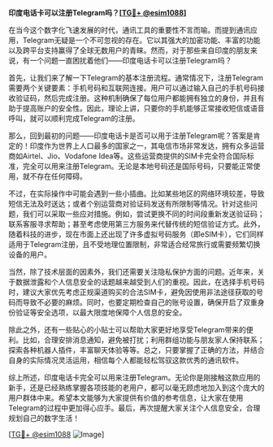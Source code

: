 **印度电话卡可以注册Telegram吗？[[TG💪+ @esim1088](https://t.me/s/esim1088)]**

在当今这个数字化飞速发展的时代，通讯工具的重要性不言而喻。而提到通讯应用，Telegram无疑是一个不可忽视的存在。它以其强大的加密功能、丰富的功能以及跨平台支持赢得了全球无数用户的青睐。然而，对于那些来自印度的朋友来说，有一个问题一直困扰着他们——印度电话卡可以注册Telegram吗？

首先，让我们来了解一下Telegram的基本注册流程。通常情况下，注册Telegram需要两个关键要素：手机号码和互联网连接。用户可以通过输入自己的手机号码接收验证码，然后完成注册。这种机制确保了每位用户都能拥有独立的身份，并且有助于提高账户的安全性。因此，理论上讲，只要你的手机能够正常接收短信或语音呼叫，就可以顺利完成Telegram的注册。

那么，回到最初的问题——印度电话卡是否可以用于注册Telegram呢？答案是肯定的！印度作为世界上人口最多的国家之一，其电信市场非常发达，拥有众多运营商如Airtel、Jio、Vodafone Idea等。这些运营商提供的SIM卡完全符合国际标准，完全可以用来注册Telegram。无论是本地号码还是国际号码，只要能正常使用，就不存在任何障碍。

不过，在实际操作中可能会遇到一些小插曲。比如某些地区的网络环境较差，导致短信无法及时送达；或者个别运营商对验证码发送有所限制等情况。针对这些问题，我们可以采取一些应对措施。例如，尝试更换不同的时间段重新发送验证码；联系客服寻求帮助；甚至考虑使用第三方服务来代替传统的短信验证方式。此外，随着科技的进步，现在市面上还出现了许多虚拟号码服务（即eSIM卡），它们同样适用于Telegram注册，且不受地理位置限制，非常适合经常旅行或需要频繁切换设备的用户。

当然，除了技术层面的因素外，我们还需要关注隐私保护方面的问题。近年来，关于数据泄露和个人信息安全的话题越来越受到人们的重视。因此，在选择手机号码时，建议大家优先考虑正规渠道购买的合法SIM卡，避免因使用非法途径获取的号码而导致不必要的麻烦。同时，也要定期检查自己的账号设置，确保开启了双重身份验证等安全选项，以最大限度地保障个人信息的安全。

除此之外，还有一些贴心的小贴士可以帮助大家更好地享受Telegram带来的便利。比如，合理安排消息通知，避免被打扰；利用群组功能与朋友家人保持联系；探索各种机器人插件，丰富聊天体验等等。总之，只要掌握了正确的方法，并结合自身的实际情况灵活运用，相信每个人都能轻松驾驭这款优秀的通讯软件。

综上所述，印度电话卡完全可以用来注册Telegram。无论你是刚接触这款应用的新手，还是已经熟练掌握各项技能的老用户，都可以毫无顾虑地加入到这个庞大的用户群体中来。希望本文能够为大家提供有价值的参考信息，让大家在使用Telegram的过程中更加得心应手。最后，再次提醒大家关注个人信息安全，合理规划自己的数字生活！

[[TG💪+ @esim1088](https://t.me/s/esim1088) ![Image](https://i.postimg.cc/4NQfJmqS/Snipaste-2025-05-13-00-14-12.png)]